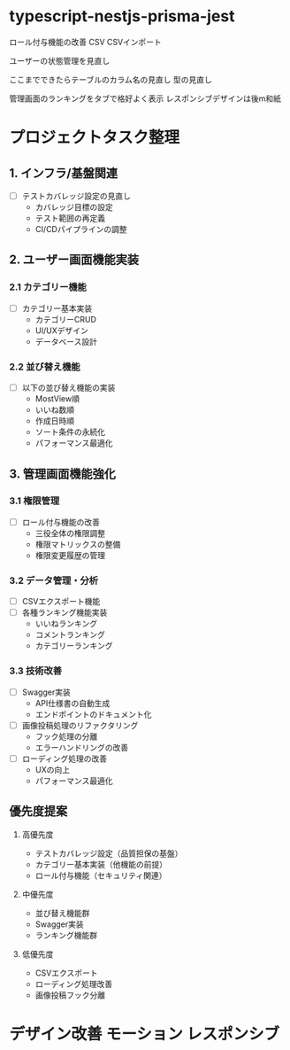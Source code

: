 # typescript-nestjs-prisma-jest


ロール付与機能の改善
CSV
CSVインポート


ユーザーの状態管理を見直し



ここまでできたらテーブルのカラム名の見直し
型の見直し

管理画面のランキングをタブで格好よく表示
レスポンシブデザインは後m和紙



# プロジェクトタスク整理

## 1. インフラ/基盤関連
- [ ] テストカバレッジ設定の見直し
  - カバレッジ目標の設定
  - テスト範囲の再定義
  - CI/CDパイプラインの調整

## 2. ユーザー画面機能実装
### 2.1 カテゴリー機能
- [ ] カテゴリー基本実装
  - カテゴリーCRUD
  - UI/UXデザイン
  - データベース設計

### 2.2 並び替え機能
- [ ] 以下の並び替え機能の実装
  - MostView順
  - いいね数順
  - 作成日時順
  - ソート条件の永続化
  - パフォーマンス最適化

## 3. 管理画面機能強化
### 3.1 権限管理
- [ ] ロール付与機能の改善
  - 三役全体の権限調整
  - 権限マトリックスの整備
  - 権限変更履歴の管理

### 3.2 データ管理・分析
- [ ] CSVエクスポート機能
- [ ] 各種ランキング機能実装
  - いいねランキング
  - コメントランキング
  - カテゴリーランキング

### 3.3 技術改善
- [ ] Swagger実装
  - API仕様書の自動生成
  - エンドポイントのドキュメント化
- [ ] 画像投稿処理のリファクタリング
  - フック処理の分離
  - エラーハンドリングの改善
- [ ] ローディング処理の改善
  - UXの向上
  - パフォーマンス最適化

## 優先度提案
1. 高優先度
   - テストカバレッジ設定（品質担保の基盤）
   - カテゴリー基本実装（他機能の前提）
   - ロール付与機能（セキュリティ関連）

2. 中優先度
   - 並び替え機能群
   - Swagger実装
   - ランキング機能群

3. 低優先度
   - CSVエクスポート
   - ローディング処理改善
   - 画像投稿フック分離

# デザイン改善 モーション レスポンシブ